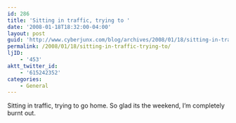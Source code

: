 ```yaml
---
id: 286
title: 'Sitting in traffic, trying to '
date: '2008-01-18T18:32:00-04:00'
layout: post
guid: 'http://www.cyberjunx.com/blog/archives/2008/01/18/sitting-in-traffic-trying-to/'
permalink: /2008/01/18/sitting-in-traffic-trying-to/
ljID:
    - '453'
aktt_twitter_id:
    - '615242352'
categories:
    - General
---
```


Sitting in traffic, trying to go home. So glad its the weekend, I’m completely burnt out.
